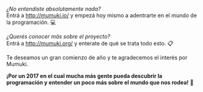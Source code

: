 _¿No entendiste absolutamente nada?_
<br>
Entrá a http://mumuki.io/ y empezá hoy mismo a adentrarte en el mundo de la programación. :computer:

_¿Querés conocer más sobre el proyecto?_
<br>
Entrá a http://mumuki.org/ y enterate de qué se trata todo esto. :clipboard:

Te deseamos un gran comienzo de año y te agradecemos el interés por Mumuki. 

**¡Por un 2017 en el cual mucha más gente pueda descubrir la programación y entender un poco más sobre el mundo que nos rodea!** :beers: